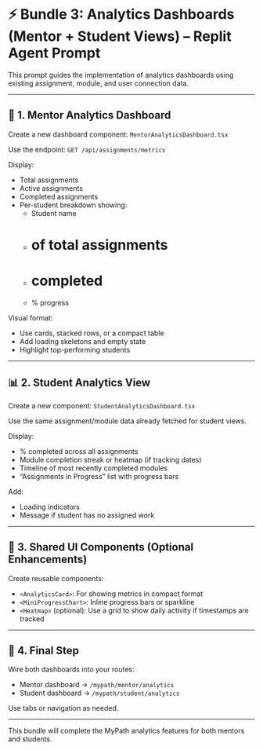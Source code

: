 # ⚡ Bundle 3: Analytics Dashboards (Mentor + Student Views) – Replit Agent Prompt

This prompt guides the implementation of analytics dashboards using existing assignment, module, and user connection data.

---

## 🧠 1. Mentor Analytics Dashboard

Create a new dashboard component: `MentorAnalyticsDashboard.tsx`

Use the endpoint: `GET /api/assignments/metrics`

Display:
- Total assignments
- Active assignments
- Completed assignments
- Per-student breakdown showing:
  - Student name
  - # of total assignments
  - # completed
  - % progress

Visual format:
- Use cards, stacked rows, or a compact table
- Add loading skeletons and empty state
- Highlight top-performing students

---

## 📊 2. Student Analytics View

Create a new component: `StudentAnalyticsDashboard.tsx`

Use the same assignment/module data already fetched for student views.

Display:
- % completed across all assignments
- Module completion streak or heatmap (if tracking dates)
- Timeline of most recently completed modules
- “Assignments in Progress” list with progress bars

Add:
- Loading indicators
- Message if student has no assigned work

---

## 🎯 3. Shared UI Components (Optional Enhancements)

Create reusable components:
- `<AnalyticsCard>`: For showing metrics in compact format
- `<MiniProgressChart>`: Inline progress bars or sparkline
- `<Heatmap>` (optional): Use a grid to show daily activity if timestamps are tracked

---

## 🧪 4. Final Step

Wire both dashboards into your routes:
- Mentor dashboard → `/mypath/mentor/analytics`
- Student dashboard → `/mypath/student/analytics`

Use tabs or navigation as needed.

---

This bundle will complete the MyPath analytics features for both mentors and students.
